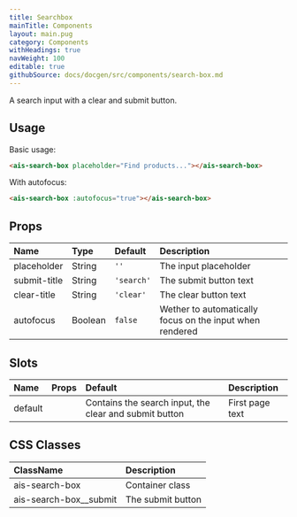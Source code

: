 ```yaml
---
title: Searchbox
mainTitle: Components
layout: main.pug
category: Components
withHeadings: true
navWeight: 100
editable: true
githubSource: docs/docgen/src/components/search-box.md
---
```


A search input with a clear and submit button.

## Usage

Basic usage:

```html
<ais-search-box placeholder="Find products..."></ais-search-box>
```

With autofocus:

```html
<ais-search-box :autofocus="true"></ais-search-box>
```

## Props

| Name         | Type    | Default    | Description                                              |
|:-------------|:--------|:-----------|:---------------------------------------------------------|
| placeholder  | String  | `''`       | The input placeholder                                    |
| submit-title | String  | `'search'` | The submit button text                                   |
| clear-title  | String  | `'clear'`  | The clear button text                                    |
| autofocus    | Boolean | `false`    | Wether to automatically focus on the input when rendered |

## Slots

| Name    | Props | Default                                                | Description     |
|:--------|:------|:-------------------------------------------------------|:----------------|
| default |       | Contains the search input, the clear and submit button | First page text |

## CSS Classes

| ClassName              | Description       |
|:-----------------------|:------------------|
| ais-search-box         | Container class   |
| ais-search-box__submit | The submit button |
